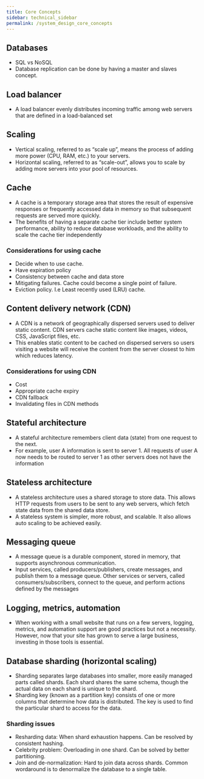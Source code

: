 ```yaml
---
title: Core Concepts
sidebar: technical_sidebar
permalink: /system_design_core_concepts
---
```


## Databases
- SQL vs NoSQL
- Database replication can be done by having a master and slaves concept.

## Load balancer
- A load balancer evenly distributes incoming traffic among web servers that are defined in a
load-balanced set

## Scaling
- Vertical scaling, referred to as “scale up”, means the process of adding more power (CPU,
RAM, etc.) to your servers. 
- Horizontal scaling, referred to as “scale-out”, allows you to scale
by adding more servers into your pool of resources.

## Cache
- A cache is a temporary storage area that stores the result of expensive responses or frequently
accessed data in memory so that subsequent requests are served more quickly.
- The benefits of having a separate cache tier include better system performance, ability to reduce database workloads, and the ability to scale the cache tier independently

### Considerations for using cache
- Decide when to use cache.
- Have expiration policy
- Consistency between cache and data store
- Mitigating failures. Cache could become a single point of failure.
- Eviction policy. I.e Least recently used (LRU) cache.

## Content delivery network (CDN)
- A CDN is a network of geographically dispersed servers used to deliver static content. CDN servers cache static content like images, videos, CSS, JavaScript files, etc.
- This enables static content to be cached on dispersed servers so users visiting a website will receive the content from the server closest to him which reduces latency.

### Considerations for using CDN
- Cost
- Appropriate cache expiry
- CDN fallback
- Invalidating files in CDN methods

## Stateful architecture
- A stateful architecture remembers client data (state) from one request to the next. 
- For example, user A information is sent to server 1. All requests of user A now needs to be routed to server 1 as other servers does not have the information

## Stateless architecture
- A stateless architecture uses a shared storage to store data. This allows HTTP requests from users to be sent to any web servers, which fetch state data from the shared data store.
- A stateless system is simpler, more robust, and scalable. It also allows auto scaling to be achieved easily.

## Messaging queue
- A message queue is a durable component, stored in memory, that supports asynchronous communication.
- Input services, called producers/publishers, create messages, and publish them to a message queue. Other services or servers, called consumers/subscribers, connect to the queue, and perform actions defined by the messages

## Logging, metrics, automation
- When working with a small website that runs on a few servers, logging, metrics, and automation support are good practices but not a necessity. However, now that your site has grown to serve a large business, investing in those tools is essential. 

## Database sharding (horizontal scaling)
- Sharding separates large databases into smaller, more easily managed parts called shards. Each shard shares the same schema, though the actual data on each shard is unique to the shard.
- Sharding key (known as a partition key) consists of one or more columns that determine how data is distributed. The key is used to find the particular shard to access for the data.

### Sharding issues
- Resharding data: When shard exhaustion happens. Can be resolved by consistent hashing.
- Celebrity problem: Overloading in one shard. Can be solved by better partitioning.
- Join and de-normalization: Hard to join data across shards. Common wordaround is to denormalize the database to a single table.